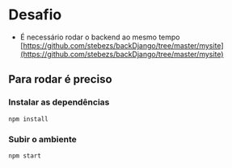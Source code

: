 # Desafio

- É necessário rodar o backend ao mesmo tempo
[https://github.com/stebezs/backDjango/tree/master/mysite](https://github.com/stebezs/backDjango/tree/master/mysite)

## Para rodar é preciso
### Instalar as dependências

    npm install

###  Subir o ambiente

    npm start

